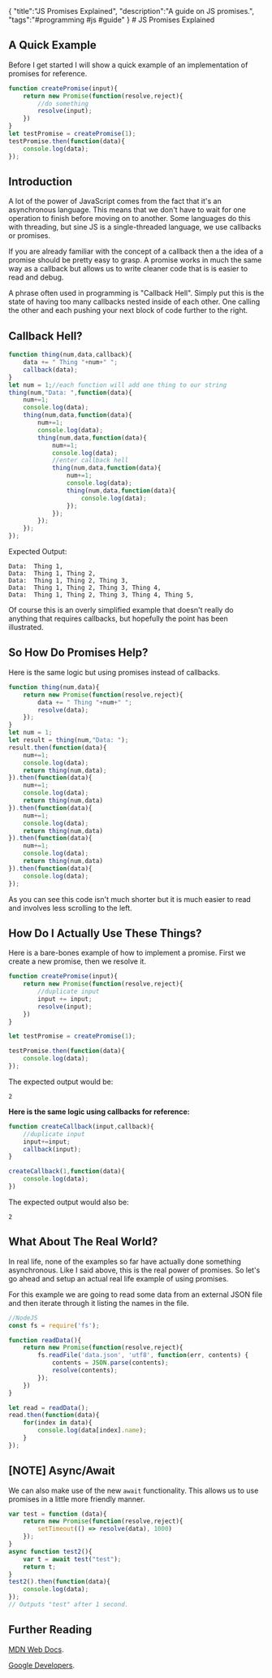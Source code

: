 <steelsky>
{
  "title":"JS Promises Explained",
  "description":"A guide on JS promises.",
  "tags":"#programming #js #guide"
}
</steelsky>
# JS Promises Explained

## A Quick Example
Before I get started I will show a quick example of an implementation of promises for reference.
```javascript
function createPromise(input){
    return new Promise(function(resolve,reject){
        //do something
        resolve(input);
    })
}
let testPromise = createPromise(1);
testPromise.then(function(data){
    console.log(data);
});
```
## Introduction
A lot of the power of JavaScript comes from the fact that it's an asynchronous language. This means that we don't have to wait for one operation to finish before moving on to another. Some languages do this with threading, but sine JS is a single-threaded language, we use callbacks or promises. 

If you are already familiar with the concept of a callback then a the idea of a promise should be pretty easy to grasp. A promise works in much the same way as a callback but allows us to write cleaner code that is is easier to read and debug. 

A phrase often used in programming is "Callback Hell". Simply put this is the state of having too many callbacks nested inside of each other. One calling the other and each pushing your next block of code further to the right. 

## Callback Hell?

```javascript
function thing(num,data,callback){
    data += " Thing "+num+" ";
    callback(data);
}
let num = 1;//each function will add one thing to our string
thing(num,"Data: ",function(data){
    num+=1;
    console.log(data);
    thing(num,data,function(data){
        num+=1;
        console.log(data);
        thing(num,data,function(data){
            num+=1;
            console.log(data);
            //enter callback hell
            thing(num,data,function(data){
                num+=1;
                console.log(data);
                thing(num,data,function(data){
                    console.log(data);
                });
            });
        });
    });
});
```
Expected Output:
```
Data:  Thing 1,
Data:  Thing 1, Thing 2,
Data:  Thing 1, Thing 2, Thing 3,
Data:  Thing 1, Thing 2, Thing 3, Thing 4,
Data:  Thing 1, Thing 2, Thing 3, Thing 4, Thing 5,
```
Of course this is an overly simplified example that doesn't really do anything that requires callbacks, but hopefully the point has been illustrated. 


## So How Do Promises Help?
Here is the same logic but using promises instead of callbacks.
```javascript
function thing(num,data){
    return new Promise(function(resolve,reject){
        data += " Thing "+num+" ";
        resolve(data);
    });
}
let num = 1;
let result = thing(num,"Data: ");
result.then(function(data){
    num+=1;
    console.log(data);
    return thing(num,data);
}).then(function(data){
    num+=1;
    console.log(data);
    return thing(num,data)
}).then(function(data){
    num+=1;
    console.log(data);
    return thing(num,data)
}).then(function(data){
    num+=1;
    console.log(data);
    return thing(num,data)
}).then(function(data){
    console.log(data);
});
```
As you can see this code isn't much shorter but it is much easier to read and involves less scrolling to the left.

## How Do I Actually Use These Things?
Here is a bare-bones example of how to implement a promise. First we create a new promise, then we resolve it.
```javascript
function createPromise(input){
    return new Promise(function(resolve,reject){
        //duplicate input
        input += input;
        resolve(input);
    })
}

let testPromise = createPromise(1);

testPromise.then(function(data){
    console.log(data);
});

```
The expected output would be:
```
2
```
**Here is the same logic using callbacks for reference:**
```javascript
function createCallback(input,callback){
    //duplicate input
    input+=input;
    callback(input);
}

createCallback(1,function(data){
    console.log(data);
})
```
The expected output would also be:
```
2
```
## What About The Real World?
In real life, none of the examples so far have actually done something asynchronous. Like I said above, this is the real power of promises. So let's go ahead and setup an actual real life example of using promises. 

For this example we are going to read some data from an external JSON file and then iterate through it listing the names in the file.

```javascript
//NodeJS
const fs = require('fs');

function readData(){
    return new Promise(function(resolve,reject){
        fs.readFile('data.json', 'utf8', function(err, contents) {
            contents = JSON.parse(contents);
            resolve(contents);
        });
    })
}

let read = readData();
read.then(function(data){
    for(index in data){
        console.log(data[index].name);
    }
});
```

## [NOTE] Async/Await
We can also make use of the new ```await``` functionality. This allows us to use promises in a little more friendly manner. 
```javascript
var test = function (data){
    return new Promise(function(resolve,reject){
        setTimeout(() => resolve(data), 1000)
    });
}
async function test2(){
    var t = await test("test");
    return t;
}
test2().then(function(data){
    console.log(data);
});
// Outputs "test" after 1 second.
```

## Further Reading

[MDN Web Docs](https://developer.mozilla.org/en-US/docs/Web/JavaScript/Reference/Global_Objects/Promise).

[Google Developers](https://developers.google.com/web/fundamentals/primers/promises).